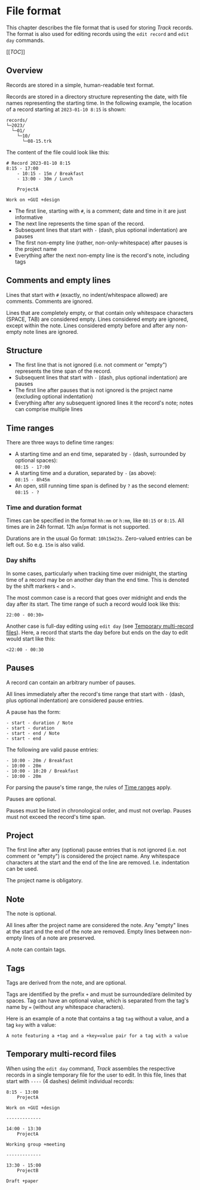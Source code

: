# File format

This chapter describes the file format that is used for storing *Track* records.
The format is also used for editing records using the `edit record` and `edit day` commands.

[[_TOC_]]

## Overview

Records are stored in a simple, human-readable text format.

Records are stored in a directory structure representing the date,
with file names representing the starting time.
In the following example, the location of a record starting at `2023-01-10 8:15` is shown:

```text
records/
└─2023/
  └─01/
    └─10/
      └─08-15.trk
```

The content of the file could look like this:

```text
# Record 2023-01-10 8:15
8:15 - 17:00
    - 10:15 - 15m / Breakfast
    - 13:00 - 30m / Lunch
    
    ProjectA

Work on +GUI +design
```

* The first line, starting with `#`, is a comment; date and time in it are just informative
* The next line represents the time span of the record.
* Subsequent lines that start with `-` (dash, plus optional indentation) are pauses
* The first non-empty line (rather, non-only-whitespace) after pauses is the project name
* Everything after the next non-empty line is the record's note, including tags

## Comments and empty lines

Lines that start with `#` (exactly, no indent/whitespace allowed) are comments.
Comments are ignored.

Lines that are completely empty, or that contain only whitespace characters (SPACE, TAB) are considered empty.
Lines considered empty are ignored, except within the note. Lines considered empty before and after any non-empty note lines are ignored.

## Structure

* The first line that is not ignored (i.e. not comment or "empty") represents the time span of the record.
* Subsequent lines that start with `-` (dash, plus optional indentation) are pauses
* The first line after pauses that is not ignored is the project name (excluding optional indentation)
* Everything after any subsequent ignored lines it the record's note; notes can comprise multiple lines

## Time ranges

There are three ways to define time ranges:

* A starting time and an end time, separated by `-` (dash, surrounded by optional spaces):  
  `08:15 - 17:00`
* A starting time and a duration, separated by `-` (as above):  
  `08:15 - 8h45m`
* An open, still running time span is defined by `?` as the second element:  
  `08:15 - ?`

### Time and duration format

Times can be specified in the format `hh:mm` or `h:mm`, like `08:15` or `8:15`.
All times are in 24h format. 12h `am`/`pm` format is not supported.

Durations are in the usual Go format: `10h15m23s`. Zero-valued entries can be left out. So e.g. `15m` is also valid.

### Day shifts

In some cases, particularly when tracking time over midnight, the starting time of a record may be on another day than the end time. This is denoted by the shift markers `<` and `>`.

The most common case is a record that goes over midnight and ends the day after its start.
The time range of such a record would look like this:

```
22:00 - 00:30>
```

Another case is full-day editing using `edit day` (see [Temporary multi-record files](#temporary-multi-record-files)).
Here, a record that starts the day before but ends on the day to edit would start like this:

```
<22:00 - 00:30
```

## Pauses

A record can contain an arbitrary number of pauses.

All lines immediately after the record's time range that start with `-` (dash, plus optional indentation) are considered pause entries.

A pause has the form:

```
- start - duration / Note
- start - duration
- start - end / Note
- start - end
```

The following are valid pause entries:

```
- 10:00 - 20m / Breakfast
- 10:00 - 20m
- 10:00 - 10:20 / Breakfast
- 10:00 - 20m
```

For parsing the pause's time range, the rules of [Time ranges](#time-ranges) apply.

Pauses are optional.

Pauses must be listed in chronological order, and must not overlap.
Pauses must not exceed the record's time span.

## Project

The first line after any (optional) pause entries that is not ignored (i.e. not comment or "empty")
is considered the project name. Any whitespace characters at the start and the end of the line are removed. I.e. indentation can be used.

The project name is obligatory.

## Note

The note is optional.

All lines after the project name are considered the note.
Any "empty" lines at the start and the end of the note are removed.
Empty lines between non-empty lines of a note are preserved.

A note can contain tags.

## Tags

Tags are derived from the note, and are optional.

Tags are identified by the prefix `+` and must be surrounded/are delimited by spaces.
Tag can have an optional value, which is separated from the tag's name by `=` (without any whitespace characters).

Here is an example of a note that contains a tag `tag` without a value, and a tag `key` with a value:

```
A note featuring a +tag and a +key=value pair for a tag with a value
```

## Temporary multi-record files

When using the `edit day` command, *Track* assembles the respective records in a single temporary file for the user to edit.
In this file, lines that start with `----` (4 dashes) delimit individual records:

```
8:15 - 13:00
    ProjectA

Work on +GUI +design

-------------

14:00 - 13:30
    ProjectA

Working group +meeting

-------------

13:30 - 15:00
    ProjectB

Draft +paper
```
